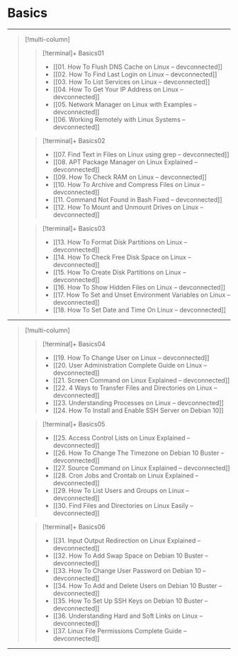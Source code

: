  # Basics
------
> [!multi-column]
> 
>> [!terminal]+ Basics01
>> -  [[01. How To Flush DNS Cache on Linux – devconnected]]
>> -  [[02. How To Find Last Login on Linux – devconnected]]
>> -  [[03. How To List Services on Linux – devconnected]]
>> -  [[04. How To Get Your IP Address on Linux – devconnected]]
>> -  [[05. Network Manager on Linux with Examples – devconnected]]
>> -  [[06. Working Remotely with Linux Systems – devconnected]] 
>
>> [!terminal]+ Basics02
>> -  [[07. Find Text in Files on Linux using grep – devconnected]]
>> - [[08. APT Package Manager on Linux Explained – devconnected]]
>> - [[09. How To Check RAM on Linux – devconnected]]
>> - [[10. How To Archive and Compress Files on Linux – devconnected]]
>> - [[11. Command Not Found in Bash Fixed – devconnected]]
>> - [[12. How To Mount and Unmount Drives on Linux – devconnected]]
>
>> [!terminal]+ Basics03
>> - [[13. How To Format Disk Partitions on Linux – devconnected]]
>> - [[14. How To Check Free Disk Space on Linux – devconnected]]
>> - [[15. How To Create Disk Partitions on Linux – devconnected]]
>> - [[16. How To Show Hidden Files on Linux – devconnected]]
>> - [[17. How To Set and Unset Environment Variables on Linux – devconnected]]
>> - [[18. How To Set Date and Time On Linux – devconnected]]
>
------

> [!multi-column]
> 
>> [!terminal]+ Basics04
>> - [[19. How To Change User on Linux – devconnected]]
>> - [[20. User Administration Complete Guide on Linux – devconnected]]
>> - [[21. Screen Command on Linux Explained – devconnected]]
>> - [[22. 4 Ways to Transfer Files and Directories on Linux – devconnected]]
>> - [[23. Understanding Processes on Linux – devconnected]]
>> - [[24. How To Install and Enable SSH Server on Debian 10]]
>
>> [!terminal]+ Basics05
>> - [[25. Access Control Lists on Linux Explained – devconnected]]
>> - [[26. How To Change The Timezone on Debian 10 Buster – devconnected]]
>> - [[27. Source Command on Linux Explained – devconnected]]
>> - [[28. Cron Jobs and Crontab on Linux Explained – devconnected]]
>> - [[29. How To List Users and Groups on Linux – devconnected]]
>> - [[30. Find Files and Directories on Linux Easily – devconnected]]
>
>> [!terminal]+ Basics06
>> - [[31. Input Output Redirection on Linux Explained – devconnected]]
>> - [[32. How To Add Swap Space on Debian 10 Buster – devconnected]]
>> - [[33. How To Change User Password on Debian 10 – devconnected]]
>> - [[34. How To Add and Delete Users on Debian 10 Buster – devconnected]]
>> - [[35. How To Set Up SSH Keys on Debian 10 Buster – devconnected]]
>> - [[36. Understanding Hard and Soft Links on Linux – devconnected]]
>> - [[37. Linux File Permissions Complete Guide – devconnected]]
------

